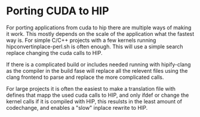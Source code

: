 # Porting CUDA to HIP

For porting applications from cuda to hip there are multiple
ways of making it work. This mostly depends on the
scale of the application what the fastest way is.
For simple C/C++ projects with a few kernels running
hipconvertinplace-perl.sh is often enough. This
will use a simple search replace changing the cuda
calls to HIP. 

If there is a complicated build or includes needed running with hipify-clang
as the compiler in the build fase will replace all the relevent files using the
clang frontend to parse and replace the more complicated calls.

For large projects it is often the easiest to make a translation file
with defines that mapp the used cuda calls to HIP, and only ifdef or change
the kernel calls if it is compiled with HIP, this resulsts in the least amount
of codechange, and enables a "slow" inplace rewrite to HIP. 
